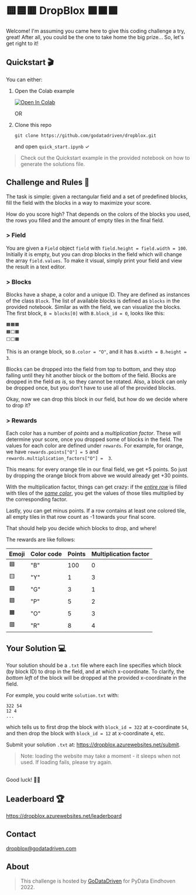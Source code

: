 # 🟨🟦🟥 DropBlox 🟩🟧🟪 

Welcome! I'm assuming you came here to give this coding challenge a try, great! After all, you could be the one to take home the big prize... So, let's get right to it!

## Quickstart 🎬

You can either:

1. Open the Colab example

    [![Open In Colab](https://colab.research.google.com/assets/colab-badge.svg)](https://colab.research.google.com/drive/1NmfslkeZ4TWp-PZmq6XqWjoZhABoV82W?usp=sharing)

    OR

2. Clone this repo

    ```shell
    git clone https://github.com/godatadriven/dropblox.git
    ```

    and open `quick_start.ipynb` ✓

> Check out the Quickstart example in the provided notebook on how to generate the solutions file.


## Challenge and Rules 📜

The task is simple: given a rectangular field and a set of predefined blocks, fill the field with the blocks in a way to maximize your score.

How do you score high? That depends on the colors of the blocks you used, the rows you filled and the amount of empty tiles in the final field. 

### > Field

You are given a `Field` object `field` with `field.height = field.width = 100`. Initially it is empty, but you can drop blocks in the field which will change the array `field.values`. To make it visual, simply print your field and view the result in a text editor.

### > Blocks

Blocks have a shape, a color and a unique ID. They are defined as instances of the class `Block`. The list of available blocks is defined as `blocks` in the provided notebook. Similar as with the field, we can visualize the blocks. The first block, `B = blocks[0]` with `B.block_id = 0`, looks like this:
```
🟧🟧🟧
🟧⬜️🟧
⬜️⬜️🟧
```
This is an orange block, so `B.color = "O"`, and it has `B.width = B.height = 3`. 

Blocks can be dropped into the field from top to bottom, and they stop falling until they hit another block or the bottom of the field. Blocks are dropped in the field *as is*, so they cannot be rotated. Also, a block can only be dropped once, but you don't have to use all of the provided blocks. 

Okay, now we can drop this block in our field, but how do we decide where to drop it?

### > Rewards

Each color has a number of *points* and a *multiplication factor*. These will determine your score, once you dropped some of blocks in the field. The values for each color are defined under `rewards`. For example, for orange, we have `rewards.points["O"] = 5` and `rewards.multiplication_factors["O"] = 
3`. 

This means: for every orange tile in our final field, we get +5 points. So just by dropping the orange block from above we would already get +30 points. 

With the multiplication factor, things can get crazy: if the *<ins>entire row</ins>* is filled with tiles of the *<ins> same color</ins>*, you get the values of those tiles multiplied by the corresponding factor. 

Lastly, you can get minus points. If a row contains at least one colored tile, all empty tiles in that row count as -1 towards your final score.

That should help you decide which blocks to drop, and where!

The rewards are like follows:

| Emoji | Color code | Points | Multiplication factor |
|-------|------------|--------|-----------------------|
| 🟦     | "B"        | 100    | 0                     |
| 🟨     | "Y"        | 1      | 3                     |
| 🟩     | "G"        | 3      | 1                     |
| 🟪     | "P"        | 5      | 2                     |
| 🟧     | "O"        | 5      | 3                     |
| 🟥     | "R"        | 8      | 4                     |


## Your Solution 💻

Your solution should be a `.txt` file where each line specifies which block (by block ID) to drop in the field, and at which x-coordinate. To clarify, the *bottom left* of the block will be dropped at the provided x-coordinate in the field.

For exmple, you could write `solution.txt` with:
```
322 54
12 4
...
```
which tells us to first drop the block with `block_id = 322` at x-coordinate `54`, and then drop the block with `block_id = 12` at x-coordinate `4`, etc.

Submit your solution `.txt` at: https://dropblox.azurewebsites.net/submit.

> Note: loading the website may take a moment - it sleeps when not used. If loading fails, please try again.

<br>
Good luck! 💪🏻

## Leaderboard 🏆

https://dropblox.azurewebsites.net/leaderboard

## Contact

dropblox@godatadriven.com

## About
> This challenge is hosted by [GoDataDriven](https://godatadriven.com/) for PyData Eindhoven 2022.

